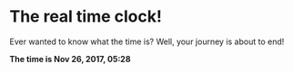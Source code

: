 # The real time clock!

Ever wanted to know what the time is? Well, your journey is about to end!

**The time is Nov 26, 2017, 05:28**